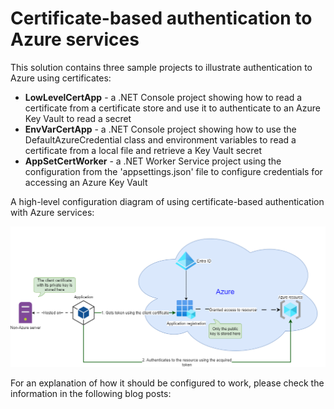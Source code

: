 # Certificate-based authentication to Azure services

This solution contains three sample projects to illustrate authentication to Azure using certificates:

* **LowLevelCertApp** - a .NET Console project showing how to read a certificate from a certificate store and use it to authenticate to an Azure Key Vault to read a secret
* **EnvVarCertApp** - a .NET Console project showing how to use the DefaultAzureCredential class and environment variables to read a certificate from a local file and retrieve a Key Vault secret
* **AppSetCertWorker** - a .NET Worker Service project using the configuration from the 'appsettings.json' file to configure credentials for accessing an Azure Key Vault

A high-level configuration diagram of using certificate-based authentication with Azure services:

![Certificate-based authentication](./images/certificate-credentials-figure03.png)

For an explanation of how it should be configured to work, please check the information in the following blog posts:
